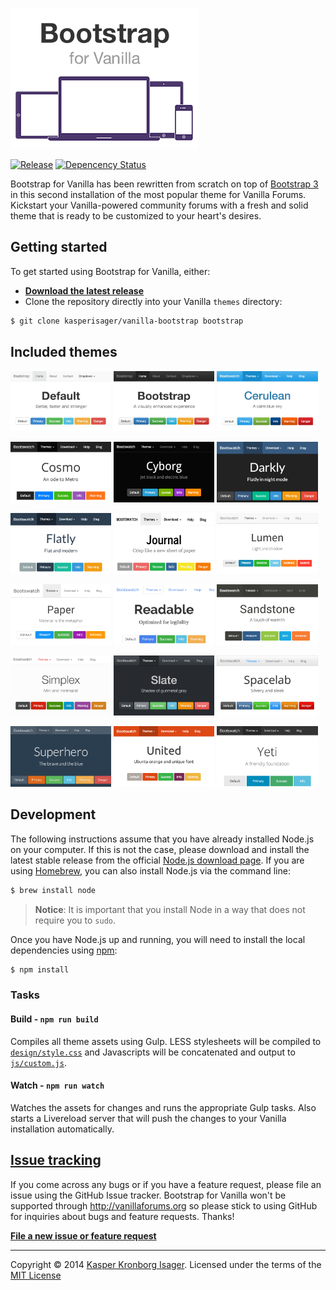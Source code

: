 [![Bootstrap for Vanilla](screenshot.png)](https://github.com/kasperisager/vanilla-bootstrap)

[![Release](http://img.shields.io/github/release/kasperisager/vanilla-bootstrap.svg?style=flat)](https://github.com/kasperisager/vanilla-bootstrap/releases) [![Depencency Status](http://img.shields.io/gemnasium/kasperisager/vanilla-bootstrap.svg?style=flat)](https://gemnasium.com/kasperisager/vanilla-bootstrap)

Bootstrap for Vanilla has been rewritten from scratch on top of [Bootstrap 3](http://getbootstrap.com) in this second installation of the most popular theme for Vanilla Forums. Kickstart your Vanilla-powered community forums with a fresh and solid theme that is ready to be customized to your heart's desires.

## Getting started

To get started using Bootstrap for Vanilla, either:

- [__Download the latest release__](https://github.com/kasperisager/vanilla-bootstrap/releases/latest)
- Clone the repository directly into your Vanilla `themes` directory:

```sh
$ git clone kasperisager/vanilla-bootstrap bootstrap
```

## Included themes

<img title="Default" src="design/screenshot_default.png" width="32%"> <img title="Bootstrap" src="design/screenshot_bootstrap.png" width="32%"> <img title="Cerulean" src="design/screenshot_cerulean.png" width="32%">

<img title="Cosmo" src="design/screenshot_cosmo.png" width="32%"> <img title="Cyborg" src="design/screenshot_cyborg.png" width="32%"> <img title="Darkly" src="design/screenshot_darkly.png" width="32%">

<img title="Flatly" src="design/screenshot_flatly.png" width="32%"> <img title="Journal" src="design/screenshot_journal.png" width="32%"> <img title="Lumen" src="design/screenshot_lumen.png" width="32%"> 

<img title="Paper" src="design/screenshot_paper.png" width="32%"> <img title="Readable" src="design/screenshot_readable.png" width="32%"> <img title="Sandstone" src="design/screenshot_sandstone.png" width="32%">

<img title="Simplex" src="design/screenshot_simplex.png" width="32%"> <img title="Slate" src="design/screenshot_slate.png" width="32%"> <img title="Spacelab" src="design/screenshot_spacelab.png" width="32%">

<img title="Superhero" src="design/screenshot_superhero.png" width="32%"> <img title="United" src="design/screenshot_united.png" width="32%"> <img title="Yeti" src="design/screenshot_yeti.png" width="32%">

## Development

The following instructions assume that you have already installed Node.js on your computer. If this is not the case, please download and install the latest stable release from the official [Node.js download page](http://nodejs.org/download/). If you are using [Homebrew](http://brew.sh/), you can also install Node.js via the command line:

```sh
$ brew install node
```

> __Notice__: It is important that you install Node in a way that does not require you to `sudo`.

Once you have Node.js up and running, you will need to install the local dependencies using [npm](http://npmjs.org):

```sh
$ npm install
```

### Tasks

#### Build - `npm run build`
Compiles all theme assets using Gulp. LESS stylesheets will be compiled to [`design/style.css`](design/style.css) and Javascripts will be concatenated and output to [`js/custom.js`](js/custom.js).

#### Watch - `npm run watch`
Watches the assets for changes and runs the appropriate Gulp tasks. Also starts a Livereload server that will push the changes to your Vanilla installation automatically.

## [Issue tracking](https://github.com/kasperisager/vanilla-bootstrap/issues)

If you come across any bugs or if you have a feature request, please file an issue using the GitHub Issue tracker. Bootstrap for Vanilla won't be supported through http://vanillaforums.org so please stick to using GitHub for inquiries about bugs and feature requests. Thanks!

[__File a new issue or feature request__](https://github.com/kasperisager/vanilla-bootstrap/issues/new)

---

Copyright &copy; 2014 [Kasper Kronborg Isager](https://github.com/kasperisager). Licensed under the terms of the [MIT License](LICENSE.md)
